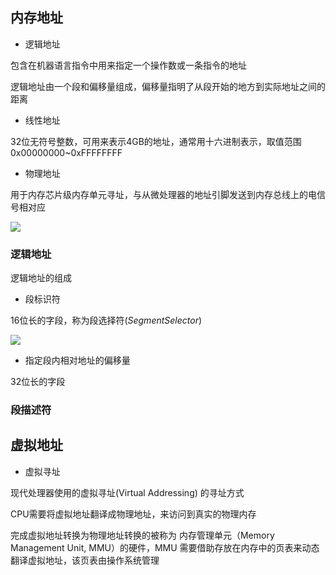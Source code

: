 <!--
 * @Description: 
 * @Version: 1.0
 * @Author: DaLao
 * @Email: dalao_li@163.com
 * @Date: 2022-02-21 21:55:08
 * @LastEditors: dalao
 * @LastEditTime: 2022-04-01 22:06:48
-->

## 内存地址


- 逻辑地址

包含在机器语言指令中用来指定一个操作数或一条指令的地址

逻辑地址由一个段和偏移量组成，偏移量指明了从段开始的地方到实际地址之间的距离

- 线性地址

32位无符号整数，可用来表示4GB的地址，通常用十六进制表示，取值范围0x00000000~0xFFFFFFFF

- 物理地址

用于内存芯片级内存单元寻址，与从微处理器的地址引脚发送到内存总线上的电信号相对应


![](https://cdn.hurra.ltd/img/2022-3-21-2215.svg)


### 逻辑地址

逻辑地址的组成

- 段标识符

16位长的字段，称为段选择符($Segment Selector$)

![](https://cdn.hurra.ltd/img/2022-3-22-2238.svg)

- 指定段内相对地址的偏移量

32位长的字段


### 段描述符



## 虚拟地址

- 虚拟寻址

现代处理器使用的虚拟寻址(Virtual Addressing) 的寻址方式

CPU需要将虚拟地址翻译成物理地址，来访问到真实的物理内存

完成虚拟地址转换为物理地址转换的被称为 内存管理单元（Memory Management Unit, MMU）的硬件，MMU 需要借助存放在内存中的页表来动态翻译虚拟地址，该页表由操作系统管理